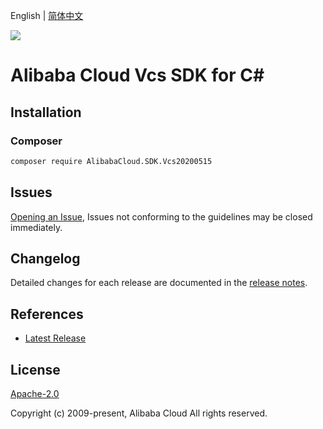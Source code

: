 English | [简体中文](README-CN.md)

![](https://aliyunsdk-pages.alicdn.com/icons/AlibabaCloud.svg)

# Alibaba Cloud Vcs SDK for C#

## Installation

### Composer

```bash
composer require AlibabaCloud.SDK.Vcs20200515
```

## Issues

[Opening an Issue](https://github.com/aliyun/alibabacloud-csharp-sdk/issues/new), Issues not conforming to the guidelines may be closed immediately.

## Changelog

Detailed changes for each release are documented in the [release notes](./ChangeLog.md).

## References

* [Latest Release](https://github.com/aliyun/alibabacloud-csharp-sdk/)

## License

[Apache-2.0](http://www.apache.org/licenses/LICENSE-2.0)

Copyright (c) 2009-present, Alibaba Cloud All rights reserved.
